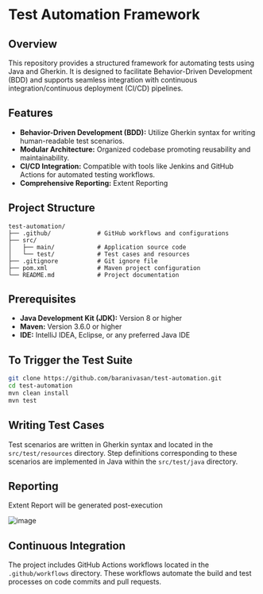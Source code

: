 
# Test Automation Framework

## Overview

This repository provides a structured framework for automating tests using Java and Gherkin. It is designed to facilitate Behavior-Driven Development (BDD) and supports seamless integration with continuous integration/continuous deployment (CI/CD) pipelines.

## Features

- **Behavior-Driven Development (BDD):** Utilize Gherkin syntax for writing human-readable test scenarios.
- **Modular Architecture:** Organized codebase promoting reusability and maintainability.
- **CI/CD Integration:** Compatible with tools like Jenkins and GitHub Actions for automated testing workflows.
- **Comprehensive Reporting:** Extent Reporting

## Project Structure

```
test-automation/
├── .github/             # GitHub workflows and configurations
├── src/
│   ├── main/            # Application source code
│   └── test/            # Test cases and resources
├── .gitignore           # Git ignore file
├── pom.xml              # Maven project configuration
└── README.md            # Project documentation
```

## Prerequisites

- **Java Development Kit (JDK):** Version 8 or higher
- **Maven:** Version 3.6.0 or higher
- **IDE:** IntelliJ IDEA, Eclipse, or any preferred Java IDE

## To Trigger the Test Suite

   ```bash
   git clone https://github.com/baranivasan/test-automation.git
   cd test-automation
   mvn clean install
   mvn test
   ```

## Writing Test Cases

Test scenarios are written in Gherkin syntax and located in the `src/test/resources` directory. Step definitions corresponding to these scenarios are implemented in Java within the `src/test/java` directory.

## Reporting

Extent Report will be generated post-execution

![image](https://github.com/user-attachments/assets/51c32215-83ca-4bce-8e9b-79ba69fb9563)


## Continuous Integration

The project includes GitHub Actions workflows located in the `.github/workflows` directory. These workflows automate the build and test processes on code commits and pull requests.
